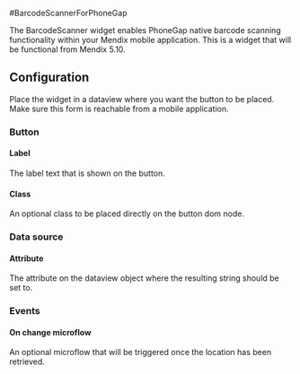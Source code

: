 #BarcodeScannerForPhoneGap

The BarcodeScanner widget enables PhoneGap native barcode scanning functionality within your Mendix mobile application. This is a widget that will be functional from Mendix 5.10.

## Configuration

Place the widget in a dataview where you want the button to be placed. Make sure this form is reachable from a mobile application.

### Button
#### Label
The label text that is shown on the button.

#### Class
An optional class to be placed directly on the button dom node.

### Data source
#### Attribute
The attribute on the dataview object where the resulting string should be set to.

### Events
#### On change microflow
An optional microflow that will be triggered once the location has been retrieved.